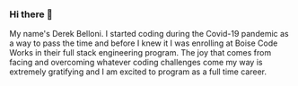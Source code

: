 ### Hi there 👋
My name's Derek Belloni. I started coding during the Covid-19 pandemic as a way to pass the time and before I knew it I was enrolling at Boise Code Works in their full stack engineering program. The joy that comes from facing and overcoming whatever coding challenges come my way is extremely gratifying and I am excited to program as a full time career. 

<!--
**DerekBelloni/DerekBelloni** is a ✨ _special_ ✨ repository because its `README.md` (this file) appears on your GitHub profile.

Here are some ideas to get you started:[Week 3.pdf](https://github.com/DerekBelloni/DerekBelloni/files/8129700/Week.3.pdf)
Personality type: Commander (ENTJ-A)
- 🔭 I’m currently working on ...
- 🌱 I’m currently learning ...
- 👯 I’m looking to collaborate on ...
- 🤔 I’m looking for help with ...
- 💬 Ask me about ...
- 📫 How to reach me: ...
- 😄 Pronouns: ...
- ⚡ Fun fact: ...
-->
